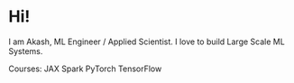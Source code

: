 # Hi!

I am Akash, ML Engineer / Applied Scientist. I love to build Large Scale ML Systems. 

Courses:
JAX
Spark
PyTorch
TensorFlow
